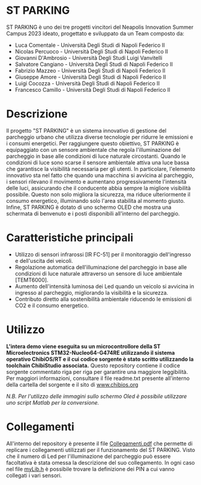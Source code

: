 # ST PARKING
ST PARKING è uno dei tre progetti vincitori del Neapolis Innovation Summer Campus 2023 ideato, progettato e sviluppato da un Team composto da:
- Luca Comentale - Università Degli Studi di Napoli Federico II
- Nicolas Percuoco - Università Degli Studi di Napoli Federico II
- Giovanni D'Ambrosio - Università Degli Studi Luigi Vanvitelli
- Salvatore Cangiano - Università Degli Studi di Napoli Federico II
- Fabrizio Mazzeo - Università Degli Studi di Napoli Federico II
- Giuseppe Amore - Università Degli Studi di Napoli Federico II
- Luigi Cocozza - Università Degli Studi di Napoli Federico II
- Francesco Camillo - Università Degli Studi di Napoli Federico II



# Descrizione
Il progetto "ST PARKING" è un sistema innovativo di gestione del parcheggio urbano che utilizza diverse tecnologie per ridurre le emissioni e i consumi energetici. Per raggiungere questo obiettivo, ST PARKING è equipaggiato con un sensore ambientale che regola l'illuminazione del parcheggio in base alle condizioni di luce naturale circostanti. Quando le condizioni di luce sono scarse il sensore ambientale attiva una luce bassa che garantisce la visibilità necessaria per gli utenti. In particolare, l'elemento innovativo sta nel fatto che quando una macchina si avvicina al parcheggio, i sensori rilevano il movimento e aumentano progressivamente l'intensità delle luci, assicurando che il conducente abbia sempre la migliore visibilità possibile. Questo non solo migliora la sicurezza, ma riduce ulteriormente il consumo energetico, illuminando solo l'area stabilita al momento giusto. Infine, ST PARKING è dotato di uno schermo OLED che mostra una schermata di benvenuto e i posti disponibili all'interno del parcheggio. 

# Caratteristiche principali
- Utilizzo di sensori infrarossi [IR FC-51] per il monitoraggio dell'ingresso e dell'uscita dei veicoli.
- Regolazione automatica dell'illuminazione del parcheggio in base alle condizioni di luce naturale attraverso un sensore di luce ambientale [TEMT6000].
- Aumento dell'intensità luminosa dei Led quando un veicolo si avvicina in ingresso al parcheggio, migliorando la visibilità e la sicurezza.
- Contributo diretto alla sostenibilità ambientale riducendo le emissioni di CO2 e il consumo energetico.

# Utilizzo
__L'intera demo viene eseguita su un microcontrollore della ST Microelectronics STM32-Nucleo64-G474RE utilizzando il sistema operativo ChibiOS/RT e il cui codice sorgente è stato scritto utilizzando la toolchain ChibiStudio associata.__
Questo repository contiene il codice sorgente commentato riga per riga per garantire una maggiore leggibilità. Per maggiori informazioni, consultare il file readme.txt presente all'interno della cartella del sorgente e il sito di www.chibios.org

*N.B. Per l'utilizzo delle immagini sullo schermo Oled è possibile utilizzare uno script Matlab per la conversione.*

# Collegamenti
All'interno del repository è presente il file [Collegamenti.pdf](./Collegamenti.pdf) che permette di replicare i collegamenti utilizzati per il funzionamento del ST PARKING. Visto che il numero di Led per l'illuminazione del parcheggio può essere facoltativa è stata omessa la descrizione del suo collegamento. In ogni caso nel file [myLib.h](./ST_PARKING/myLib.h) è possibile trovare la definizione dei PIN a cui vanno collegati i vari sensori.

